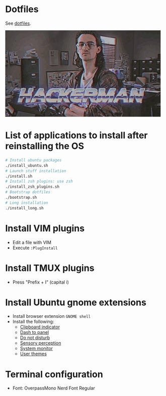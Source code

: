 # Dotfiles

See [dotfiles](http://dotfiles.github.io).

![dotfiles](dotfiles.gif)

# List of applications to install after reinstalling the OS

```bash
# Install ubuntu packages
./install_ubuntu.sh
# Launch stuff installation
./install.sh
# Install zsh plugins: use zsh
./install_zsh_plugins.sh
# Bootstrap dotfiles
./bootstrap.sh
# Long installation
./install_long.sh
```

# Install VIM plugins

- Edit a file with VIM
- Execute `:PlugInstall`

# Install TMUX plugins

- Press "Prefix + I" (capital i)

# Install Ubuntu gnome extensions

- Install browser extension `GNOME shell`
- Install the following:
  - [Clipboard indicator](https://extensions.gnome.org/extension/779/clipboard-indicator/)
  - [Dash to panel](https://extensions.gnome.org/extension/1160/dash-to-panel/)
  - [Do not disturb](https://extensions.gnome.org/extension/964/do-not-disturb-button/)
  - [Sensory perception](https://extensions.gnome.org/extension/1145/sensory-perception/)
  - [System monitor](https://extensions.gnome.org/extension/120/system-monitor/)
  - [User themes](https://extensions.gnome.org/extension/19/user-themes/)

# Terminal configuration

- Font: OverpassMono Nerd Font Regular
